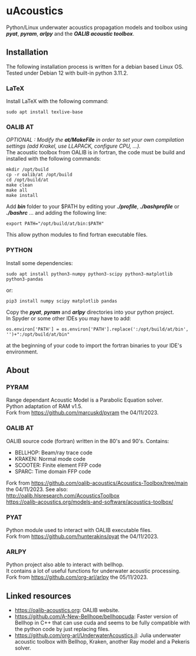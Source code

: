 # uAcoustics
Python/Linux underwater acoustics propagation models and toolbox using ***pyat***, ***pyram***, ***arlpy*** and the ***OALIB acoustic toolbox***.

## Installation

The following installation process is written for a debian based Linux OS. Tested under Debian 12 with built-in python 3.11.2.

### LaTeX

Install LaTeX with the following command:
    
    sudo apt install texlive-base

### OALIB AT

*OPTIONAL : Modify the ***at/MakeFile*** in order to set your own compilation settings (add Krakel, use LLAPACK, configure CPU, ...).*\
The acoustic toolbox from OALIB is in fortran, the code must be build and installed with the following commands:

    mkdir /opt/build
    cp -r oalib/at /opt/build
    cd /opt/build/at
    make clean
    make all
    make install

Add ***bin*** folder to your $PATH by editing your ***./profile***, ***./bashprofile*** or ***./bashrc*** ... and adding the following line:

    export PATH="/opt/build/at/bin:$PATH"

This allow python modules to find fortran executable files.

### PYTHON

Install some dependencies:

    sudo apt install python3-numpy python3-scipy python3-matplotlib python3-pandas
or:

    pip3 install numpy scipy matplotlib pandas

Copy the ***pyat***, ***pyram*** and ***arlpy*** directories into your python project.\
In Spyder or some other IDEs you may have to add:

    os.environ['PATH'] = os.environ['PATH'].replace(':/opt/build/at/bin', '')+":/opt/build/at/bin"
    
at the beginning of your code to import the fortran binaries to your IDE's environment.

## About

### PYRAM

Range dependant Acoustic Model is a Parabolic Equation solver.\
Python adaptation of RAM v1.5.\
Fork from https://github.com/marcuskd/pyram the 04/11/2023.

### OALIB AT

OALIB source code (fortran) written in the 80's and 90's. Contains:
  - BELLHOP: Beam/ray trace code
  - KRAKEN: Normal mode code
  - SCOOTER: Finite element FFP code
  - SPARC: Time domain FFP code

Fork from https://github.com/oalib-acoustics/Acoustics-Toolbox/tree/main the 04/11/2023.
See also:\
http://oalib.hlsresearch.com/AcousticsToolbox \
https://oalib-acoustics.org/models-and-software/acoustics-toolbox/ 

### PYAT

Python module used to interact with OALIB executable files.\
Fork from https://github.com/hunterakins/pyat the 04/11/2023.

### ARLPY

Python project also able to interact with bellhop.\
It contains a lot of useful functions for underwater acoustic processing.\
Fork from https://github.com/org-arl/arlpy the 05/11/2023.

## Linked resources

  - https://oalib-acoustics.org: OALIB website.
  - https://github.com/A-New-Bellhope/bellhopcuda: Faster version of Bellhop in C++ that can use cuda and seems to be fully compatible with the python code by just replacing files.
  - https://github.com/org-arl/UnderwaterAcoustics.jl: Julia underwater acoustic toolbox with Bellhop, Kraken, another Ray model and a Pekeris solver.
